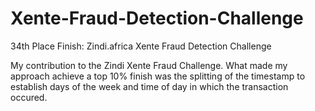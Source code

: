 # Xente-Fraud-Detection-Challenge
34th Place Finish: Zindi.africa Xente Fraud Detection Challenge

My contribution to the Zindi Xente Fraud Challenge. What made my approach achieve a top 10% finish was the splitting of the timestamp 
to establish days of the week and time of day in which the transaction occured.
